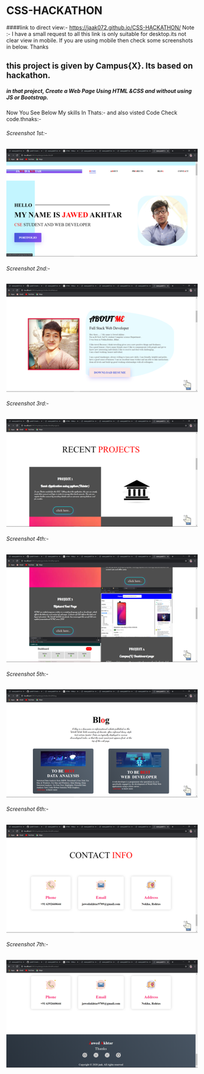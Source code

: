 # CSS-HACKATHON

####link to direct view:- https://jaak072.github.io/CSS-HACKATHON/
Note :- I have a small request to all this link is only suitable for desktop.its not clear view in mobile.
If you are using mobile then check some screenshots in below. Thanks
## this project is given by Campus{X}. Its based on hackathon. 
##### in that project, Create a Web Page Using HTML &CSS and without using JS or Bootstrap.
Now You See Below My skills In Thats:- and also visted Code Check code.thnaks:-
###### Screenshot 1st:-
![](https://github.com/jaak072/CSS-HACKATHON/blob/master/screenshot/Screenshot%20(244).png)
###### Screenshot 2nd:-
![](https://github.com/jaak072/CSS-HACKATHON/blob/master/screenshot/Screenshot%20(245).png)
###### Screenshot 3rd:-
![](https://github.com/jaak072/CSS-HACKATHON/blob/master/screenshot/Screenshot%20(246).png)
###### Screenshot 4th:-
![](https://github.com/jaak072/CSS-HACKATHON/blob/master/screenshot/Screenshot%20(247).png)
###### Screenshot 5th:-
![](https://github.com/jaak072/CSS-HACKATHON/blob/master/screenshot/Screenshot%20(248).png)
###### Screenshot 6th:-
![](https://github.com/jaak072/CSS-HACKATHON/blob/master/screenshot/Screenshot%20(249).png)
###### Screenshot 7th:-
![](https://github.com/jaak072/CSS-HACKATHON/blob/master/screenshot/Screenshot%20(250).png)
